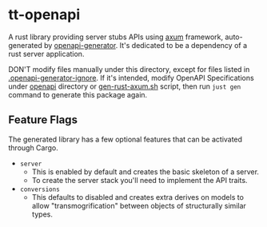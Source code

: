 # tt-openapi

A rust library providing server stubs APIs using [axum](https://github.com/tokio-rs/axum)
framework, auto-generated by [openapi-generator](https://github.com/OpenAPITools/openapi-generator).
It's dedicated to be a dependency of a rust server application.

DON'T modify files manually under this directory,
except for files listed in [.openapi-generator-ignore](./.openapi-generator-ignore).
If it's intended, modify OpenAPI Specifications under
[openapi](../openapi/) directory or [gen-rust-axum.sh](../scripts/gen-rust-axum.sh)
script, then run `just gen` command to generate this package again.

## Feature Flags

The generated library has a few optional features that can be activated through Cargo.

- `server`
  - This is enabled by default and creates the basic skeleton of a server.
  - To create the server stack you'll need to implement the API traits.
- `conversions`
  - This defaults to disabled and creates extra derives on models to allow
    "transmogrification" between objects of structurally similar types.
